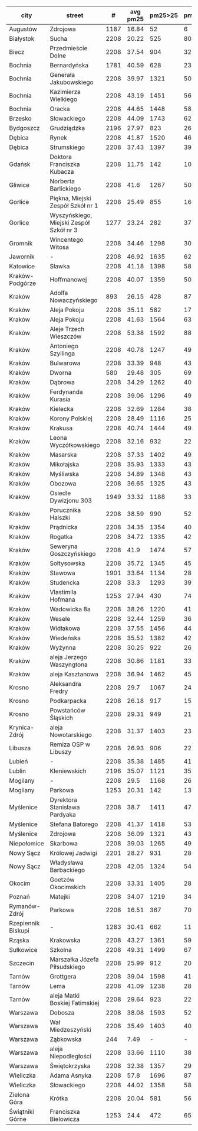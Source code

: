 city|street|#|avg pm25|pm25>25|pm25>50|pm25>100|pm25>200|pm25>300|pm25>400|data file
---|---|---|---|---|---|---|---|---|---|---
Augustów|Zdrojowa|1187|16.84|52|6|-|-|-|-|2018.q4
Białystok|Sucha|2208|20.22|525|80|7|-|-|-|2018.q4
Biecz|Przedmieście Dolne|2208|37.54|904|322|58|-|-|-|2018.q4
Bochnia|Bernardyńska|1781|40.59|628|231|44|2|-|-|2018.q4
Bochnia|Generała Jakubowskiego|2208|39.97|1321|509|138|15|1|-|2018.q4
Bochnia|Kazimierza Wielkiego|2208|43.19|1451|564|161|13|2|-|2018.q4
Bochnia|Oracka|2208|44.65|1448|586|186|25|1|-|2018.q4
Brzesko|Słowackiego|2208|44.09|1743|626|123|-|-|-|2018.q4
Bydgoszcz|Grudziądzka|2196|27.97|823|265|21|1|-|-|2018.q4
Dębica|Rynek|2208|41.87|1520|460|116|26|6|-|2018.q4
Dębica|Strumskiego|2208|37.43|1397|394|101|15|3|-|2018.q4
Gdańsk|Doktora Franciszka Kubacza|2208|11.75|142|10|1|1|1|-|2018.q4
Gliwice|Norberta Barlickiego|2208|41.6|1267|501|89|2|-|-|2018.q4
Gorlice|Piękna, Miejski Zespół Szkół nr 1|2208|25.49|855|163|35|1|-|-|2018.q4
Gorlice|Wyszyńskiego, Miejski Zespół Szkół nr 3|1277|23.24|282|37|1|-|-|-|2018.q4
Gromnik|Wincentego Witosa|2208|34.46|1298|306|71|2|-|-|2018.q4
Jawornik|-|2208|46.92|1635|627|180|28|1|-|2018.q4
Katowice|Sławka|2208|41.18|1398|587|66|-|-|-|2018.q4
Kraków-Podgórze|Hoffmanowej|2208|40.07|1359|503|83|-|-|-|2018.q4
Kraków|Adolfa Nowaczyńskiego|893|26.15|428|87|6|-|-|-|2018.q4
Kraków|Aleja Pokoju|2208|35.11|582|179|26|-|-|-|2018.q4
Kraków|Aleja Pokoju|2208|41.63|1564|630|94|-|-|-|2018.q4
Kraków|Aleje Trzech Wieszczów|2208|53.38|1592|884|230|-|-|-|2018.q4
Kraków|Antoniego Szyllinga|2208|40.78|1247|494|87|-|-|-|2018.q4
Kraków|Bulwarowa|2208|33.39|948|435|44|-|-|-|2018.q4
Kraków|Dworna|580|29.48|305|69|7|-|-|-|2018.q4
Kraków|Dąbrowa|2208|34.29|1262|406|55|-|-|-|2018.q4
Kraków|Ferdynanda Kurasia|2208|39.06|1296|492|76|-|-|-|2018.q4
Kraków|Kielecka|2208|32.69|1284|389|24|-|-|-|2018.q4
Kraków|Korony Polskiej|2208|28.49|1116|255|4|-|-|-|2018.q4
Kraków|Krakusa|2208|40.74|1444|499|99|-|-|-|2018.q4
Kraków|Leona Wyczółkowskiego|2208|32.16|932|222|13|-|-|-|2018.q4
Kraków|Masarska|2208|37.33|1402|496|83|-|-|-|2018.q4
Kraków|Mikołajska|2208|35.93|1333|434|45|-|-|-|2018.q4
Kraków|Myśliwska|2208|34.89|1348|432|52|-|-|-|2018.q4
Kraków|Obozowa|2208|36.65|1325|434|53|-|-|-|2018.q4
Kraków|Osiedle Dywizjonu 303|1949|33.32|1188|334|18|-|-|-|2018.q4
Kraków|Porucznika Halszki|2208|38.59|990|524|80|-|-|-|2018.q4
Kraków|Prądnicka|2208|34.35|1354|402|47|-|-|-|2018.q4
Kraków|Rogatka|2208|34.72|1335|423|58|-|-|-|2018.q4
Kraków|Seweryna Goszczyńskiego|2208|41.9|1474|572|120|1|-|-|2018.q4
Kraków|Sołtysowska|2208|35.72|1345|450|48|-|-|-|2018.q4
Kraków|Stawowa|1901|33.64|1134|280|17|-|-|-|2018.q4
Kraków|Studencka|2208|33.3|1293|392|18|-|-|-|2018.q4
Kraków|Vlastimila Hofmana|1253|27.94|430|74|-|-|-|-|2018.q4
Kraków|Wadowicka 8a|2208|38.26|1220|418|62|-|-|-|2018.q4
Kraków|Wesele|2208|32.44|1259|365|25|-|-|-|2018.q4
Kraków|Widłakowa|2208|37.55|1456|449|75|-|-|-|2018.q4
Kraków|Wiedeńska|2208|35.52|1382|421|41|-|-|-|2018.q4
Kraków|Wyżynna|2208|30.25|922|263|16|-|-|-|2018.q4
Kraków|aleja Jerzego Waszyngtona|2208|30.86|1181|335|21|-|-|-|2018.q4
Kraków|aleja Kasztanowa|2208|36.94|1462|452|61|-|-|-|2018.q4
Krosno|Aleksandra Fredry|2208|29.7|1067|243|57|-|-|-|2018.q4
Krosno|Podkarpacka|2208|26.18|917|157|24|-|-|-|2018.q4
Krosno|Powstańców Śląskich|2208|29.31|949|216|55|-|-|-|2018.q4
Krynica-Zdrój|aleja Nowotarskiego|2208|31.37|1403|235|12|-|-|-|2018.q4
Libusza|Remiza OSP w Libuszy|2208|26.93|906|225|48|-|-|-|2018.q4
Lubień|-|2208|35.38|1485|417|26|-|-|-|2018.q4
Lublin|Kleniewskich|2196|35.07|1121|357|55|1|-|-|2018.q4
Mogilany|-|2208|29.5|1168|265|16|-|-|-|2018.q4
Mogilany|Parkowa|1253|20.31|142|13|-|-|-|-|2018.q4
Myślenice|Dyrektora Stanisława Pardyaka|2208|38.7|1411|474|99|17|1|-|2018.q4
Myślenice|Stefana Batorego|2208|41.37|1418|537|130|21|2|-|2018.q4
Myślenice|Zdrojowa|2208|36.09|1321|437|85|-|-|-|2018.q4
Niepołomice|Skarbowa|2208|39.03|1265|494|103|2|-|-|2018.q4
Nowy Sącz|Królowej Jadwigi|2201|28.27|931|281|56|2|-|-|2018.q4
Nowy Sącz|Władysława Barbackiego|2208|42.05|1324|546|175|38|-|-|2018.q4
Okocim|Goetzów Okocimskich|2208|33.31|1405|288|20|-|-|-|2018.q4
Poznań|Matejki|2208|34.07|1219|342|11|-|-|-|2018.q4
Rymanów-Zdrój|Parkowa|2208|16.51|367|70|5|-|-|-|2018.q4
Rzepiennik Biskupi|-|1283|30.41|662|115|23|-|-|-|2018.q4
Rząska|Krakowska|2208|43.27|1361|592|171|5|-|-|2018.q4
Sułkowice|Szkolna|2208|49.31|1499|675|252|38|-|-|2018.q4
Szczecin|Marszałka Józefa Piłsudskiego|2208|25.99|912|204|1|-|-|-|2018.q4
Tarnów|Grottgera|2208|39.04|1598|412|77|2|-|-|2018.q4
Tarnów|Lema|2208|41.09|1238|284|79|5|-|-|2018.q4
Tarnów|aleja Matki Boskiej Fatimskiej|2208|29.64|923|220|51|-|-|-|2018.q4
Warszawa|Dobosza|2208|38.08|1593|521|35|-|-|-|2018.q4
Warszawa|Wał Miedzeszyński|2208|35.49|1403|406|67|-|-|-|2018.q4
Warszawa|Ząbkowska|244|7.49|-|-|-|-|-|-|2018.q4
Warszawa|aleja Niepodległości|2208|33.66|1110|382|17|-|-|-|2018.q4
Warszawa|Świętokrzyska|2208|32.38|1357|296|6|-|-|-|2018.q4
Wieliczka|Adama Asnyka|2208|57.8|1696|879|318|70|15|-|2018.q4
Wieliczka|Słowackiego|2208|44.02|1358|586|169|23|-|-|2018.q4
Zielona Góra|Krótka|2208|20.04|581|56|-|-|-|-|2018.q4
Świątniki Górne|Franciszka Bielowicza|1253|24.4|472|65|2|-|-|-|2018.q4
